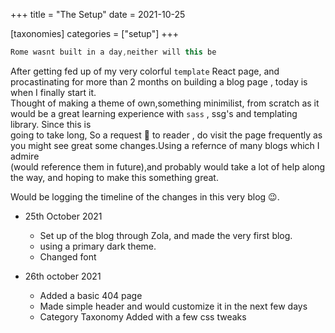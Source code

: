 +++
title = "The Setup"
date = 2021-10-25

[taxonomies]
categories = ["setup"]
+++

```java
Rome wasnt built in a day,neither will this be
```

After getting fed up of my very colorful `template` React page, and procastinating for more than 2 months on building a blog page , today is when I finally start it.
<br>
Thought of making a theme of own,something minimilist, from scratch as it would be a great learning experience with `sass` , ssg's and templating library.
Since this is <br> going to take long, So a request :pray: to reader , do visit the page frequently as you might see great some changes.Using a refernce of many blogs which I admire
<br>(would reference them in future),and probably would take a lot of help along the way, and hoping to make this something great.
<br>

Would be logging the timeline of the changes in this very blog :wink:.

- 25th October 2021

  - Set up of the blog through Zola, and made the very first blog.
  - using a primary dark theme.
  - Changed font

- 26th october 2021
  - Added a basic 404 page
  - Made simple header and would customize it in the next few days
  - Category Taxonomy Added with a few css tweaks
